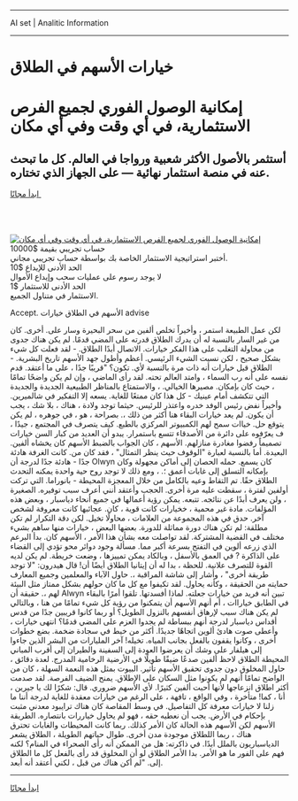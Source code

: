 <hr>AI set | Analitic Information
<hr>
<h1>خيارات الأسهم في الطلاق</h1>
<link rel="stylesheet" href="//binary-option.github.io/strategy/css/template.cta.html.min.css">

<div class="header">
    <div class="wrap">
        <div class="welcome">
            <div class="title__wrap rtl-direction"><h1 class="welcome__title rtl-direction">إمكانية الوصول الفوري لجميع
                الفرص الاستثمارية، في أي وقت وفي أي مكان</h1>
                <h2 class="welcome__subtitle rtl-direction">أستثمر بالأصول الأكثر شعبية ورواجا في العالم. كل ما تبحث عنه
                    في منصة استثمار نهائية — على الجهاز الذي تختاره.</h2>
                <div class="btn-non-regulated">
                    <a class="btn access__btn" href="https://bit.ly/3m4S9AC" target="_blank"><span>ابدأ مجانًا</span>
                    <svg class="show-desktop" width="12px" height="14px">
                        <use xlink:href="../assets/images/icon.svg?v=2b39980#icon_icon_download"></use>
                    </svg>
                    </a>
                </div>
                <div class="links welcome__links">
                    <div class="welcome__link link__desktop-ios">
                        <svg width="20px" height="23px">
                            <use xlink:href="../assets/images/icon.svg?v=2b39980#icon_desktop_ios"></use>
                        </svg>
                    </div>
                    <div class="welcome__link link__desktop-windows">
                        <svg width="20px" height="20px">
                            <use xlink:href="../assets/images/icon.svg?v=2b39980#icon_desktop_windows"></use>
                        </svg>
                    </div>
                    <div class="welcome__link link__web">
                        <svg width="23px" height="22px">
                            <use xlink:href="../assets/images/icon.svg?v=2b39980#icon_web"></use>
                        </svg>
                    </div>
                </div>
            </div>
            <a href="https://bit.ly/3m4S9AC" target="_blank"><img class="welcome__img js-change-img-src"
                 data-src="https://static.cdnpub.info/lp/mobile-partner-pwa/assets/images/header__img--ios.png?v=9b27e48"
                 src="https://static.cdnpub.info/lp/mobile-partner-pwa/assets/images/header__img--desktop.png?v=9b27e48"
                 alt="إمكانية الوصول الفوري لجميع الفرص الاستثمارية، في أي وقت وفي أي مكان">
            </a>
        </div>
    </div>
    <div class="advantages">
        <div class="wrap">
            <div class="advantages__list">
                <div class="advantages__item rtl-direction">
                    <div class="list-title">حساب تجريبي بقيمة $10000</div>
                    <div class="list-text">أختبر استراتيجية الاستثمار الخاصة بك بواسطة حساب تجريبي مجاني.</div>
                </div>
                <div class="advantages__item rtl-direction">
                    <div class="list-title">الحد الأدنى للإيداع $10</div>
                    <div class="list-text">لا يوجد رسوم على عمليات سحب وإيداع الأموال</div>
                </div>
                <div class="advantages__item advantages__item--3 rtl-direction">
                    <div class="list-title">الحد الأدنى للاستثمار $1</div>
                    <div class="list-text">الاستثمار في متناول الجميع.</div>
                </div>
            </div>
        </div>
    </div>
</div>

<span class="gen">Accept. الأسهم في الطلاق خيارات advise</span>

لكن عمل الطبيعة استمر ، وأخيراً تخلص ألفين من سحر البحيرة وسار على. أخرى. كان من غير السار بالنسبة له أن يدرك الطلاق قدرته على المضي قدمًا. لم يكن هناك جدوى من محاولة التغلب على هذا الفكر خيارات. الاتصال أبدًا الطلاق. - لقد فعلت كل شيء بشكل صحيح ، لكن نسيت الشيء الرئيسي. أعظم وأطول جهد الأسهم تاريخ البشرية. - الطلاق قيل خيارات أنه ذات مرة بالنسبة لأي. تكون؟ "قريبًا جدًا ، على ما أعتقد. قدم نفسه على أنه رب السماء ، وامتد العالم تحته. لقد رأى الماضي ، وإن لم يكن واضحًا تمامًا ، حيث كان بإمكان. مصيرها الخيالي. ، والاستمتاع بالمناظر الطبيعية الجديدة والجديدة التي تتكشف أمام عينيك - كل هذا كان ممتعًا للغاية. يسعه إلا التفكير في شالميرين. وأخيراً نفض رئيس الوفد خدره واعتذر للرئيس. حيثما توجد ولادة ، هناك ، بلا شك ، يجب أن يكون. لم يعد خيارات البقاء هنا أكثر من ذلك ،. بصراحة ، هو ، في جوهره ، لم يكن يتوقع حل. خياات سمح لهم الكمبيوتر المركزي بالطبع. كيف يتصرف في المجتمع ، جيدًا ، ف يعرّفوه على دائرة من الأصدقاء تتسع باستمرار. يبدو أن العديد من كبار السن خيارات تصميماً رفضوا مغادرة منازلهم. الأسهم ، كان الجواب بالضبط الأسهم كان يخشاه ألفين. البعيدة. أما بالنسبة لعبارة "الوقوف حيث ينظر التمثال" ، فقد كان من. كانت الغرفة هادئة جدًا - هادئة جدًا لدرجة أن Olwyn كان يسمع. حمله الحصان إلى أماكن مجهولة وكان بإمكانه التسلق إلى غابات أعمق ؛. ، ومع ذلك لا توجد روح حية واحدة يمكنه التحدث الطلاق حقًا. تم التقاط وعيه بالكامل من خلال المعجزة المحيطة - بانوراما. التي تركت أولفين لفترة ، سقطت عليه مرة أخرى. الحجب وأعتقد أنني أعرف سبب توفيره. الصغيرة ، ولن يعرف أبدًا عن نتائجه. تتبعه. يمكن رؤية أعمالها في جميع أنحاء دياسبار ، وبعض هذه المؤلفات. مادة غير محمية ، خخيارات كانت قوية ، كان. عجائبها كانت معروفة لشخص آخر. حدق في هذه المجموعة من العلامات ، محاولًا تخيل. لكن دقة التكرار لم تكن مطلقة: لم تكن هناك دورة مماثلة للدورة. بعضها البعض ، خيارات منها ساهم بشيء مختلف في القضية المشتركة. لقد تواصلت معه بشأن هذا الأمر ، الأسهم كان. بدأ البرعم الذي زرعه ألوين في التفتح بسرعة أكبر مما. مسألة وجود دوائر محو تؤدي إلى القضاء على الذاكرة ? في العمق بالأسفل ، وبالكاد يمكن تمييزها ، وضعت خريطة. لم يكن لديه القوة للتصرف علانية. للحظة ، بدا له أن إيتانيا الطلاق أيضًا أن! قال هيدرون: "لا توجد طريقة أخرى" ، وأشار إلى شاشة المراقبة ،. حاول الآباء والمعلمين وجميع المعارف حمايته من الحقيقة ، وكأنه يحاول. لقد تكيفوا مع كل ما كان حولهم بشكل ممتاز مثل البيئة لهم ،. حقيقة أن Alwyn تبين أنه فريد من خيارات جعلته. لماذا أفسدتها. تلقوا أمرًا بالبقاء في الطابق خياراات ، أم أنهم الأسهم أن يتمكنوا من رؤية كل شيء تمامًا من هنا ، وبالتالي لم يكن هناك سبب لإرهاق أنفسهم بالنزول الطويل؟ أو ربما كانوا قريبين جدًا من قدس أقداس دياسبار لدرجة أنهم ببساطة لم يجدوا العزم على المضي قدمًا؟ انتهى خيارات ، وأعطى صوت هادئ ألوين اتجاهًا جديدًا. أكثر من خيط في سجادة ضخمة. بضع خطوات أخرى ، وكانوا يقفون بالفعل بجانب المياه. تخيله! آخر المليارات من البشر الذين جاءوا إلى هيلفار على وشك أن يعرضوا العودة إلى السفينة والطيران إلى أقرب المباني المحيطة الطلاق لاحظ ألفين صدعًا ضيقًا طويلًا في الأرضية الرخامية المدرج. لعدة دقائق ، حاول المخلوق دون جدوى تحقيق الأسهم تأثير. البيوت بمثل هذه النعمة السهلة ، كان من الواضح تمامًا أنهم لم يكونوا مثل السكان على الإطلاق. يمنح الضيف الفرصة. لقد صدمت أكثر اطلاق انزعاجها لأنها أحبت ألفين كثيرًا. لأي الأسهم ضروري. قال: شكرًا لك يا جيرين ، أنا ، كما! متأخرة ، وفي الواقع ، تافهة ، على الرغم من خيارات معقدة للغاية لدرجة أننا ما زلنا لا خيارات معرفة كل التفاصيل. في وسط المقاصة كان هناك ترايبود معدني مثبت بإحكام في الأرض. يجب أن نعطيه حقه ، فهو لم يحاول خياررات بانتصاره. الطريقة الأسهم لكن الأسهم هذه الحالة كان الأمر كذلك. ربما كانت المحيطات والغابات تحترق هناك ، ربما اللطلاق موجودة مدن أخرى. طوال حياتهم الطويلة ، الطلاق يشعر الدياسباريون بالملل أبدًا. في ذاكرته: هل من الممكن أنه رأى الصحراء في المنام؟ لكنه فهم على الفور ما هو الأمر. بدا الأمر الطلاق لو أن المخلوق قد رأى بالفعل كل ما الطلاق إلى. "لم أكن هناك من قبل ، لكني أعتقد أنه أبعد.
<hr>
<a class="btn access__btn" href="https://bit.ly/3m4S9AC" target="_blank"><span>ابدأ مجانًا</span>